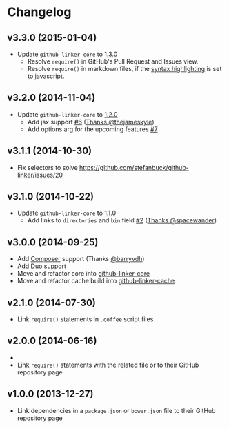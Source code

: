 # Changelog

## v3.3.0 (2015-01-04)

- Update `github-linker-core` to [1.3.0](https://github.com/stefanbuck/github-linker-core/blob/master/CHANGELOG.md#v130-2015-01-04)
  - Resolve `require()` in GitHub's Pull Request and Issues view.
  - Resolve `require()` in markdown files, if the [syntax highlighting](https://help.github.com/articles/github-flavored-markdown/#syntax-highlighting) is set to javascript.

## v3.2.0 (2014-11-04)

- Update `github-linker-core` to [1.2.0](https://github.com/stefanbuck/github-linker-core/blob/master/CHANGELOG.md#v120-2014-12-04)
  - Add jsx support [#6](https://github.com/stefanbuck/github-linker-core/issues/6)  ([Thanks @thejameskyle](https://github.com/thejameskyle))
  - Add options arg for the upcoming features [#7](https://github.com/stefanbuck/github-linker-core/issues/7)

## v3.1.1 (2014-10-30)

- Fix selectors to solve https://github.com/stefanbuck/github-linker/issues/20

## v3.1.0 (2014-10-22)

- Update `github-linker-core` to [1.1.0](https://github.com/stefanbuck/github-linker-core/blob/master/CHANGELOG.md#v110-2014-10-22)
    - Add links to `directories` and `bin` field [#2](https://github.com/stefanbuck/github-linker-core/issues/2)  ([Thanks @spacewander](https://github.com/spacewander))


## v3.0.0 (2014-09-25)

- Add [Composer](https://getcomposer.org) support (Thanks [@barryvdh](https://github.com/barryvdh))
- Add [Duo](http://duojs.org) support
- Move and refactor core into [github-linker-core](https://github.com/stefanbuck/github-linker-core)
- Move and refactor cache build into [github-linker-cache](https://github.com/stefanbuck/github-linker-cache)

## v2.1.0 (2014-07-30)

- Link `require()` statements in `.coffee` script files

## v2.0.0 (2014-06-16)
-
- Link `require()` statements with the related file or to their GitHub repository page


## v1.0.0 (2013-12-27)
- Link dependencies in a `package.json` or `bower.json` file to their GitHub repository page
